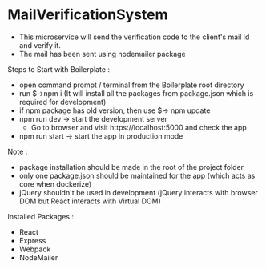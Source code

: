 # MailVerificationSystem
  - This microservice will send the verification code to the client's mail id and verify it. 
  - The mail has been sent using nodemailer package

Steps to Start with Boilerplate :
  - open command prompt / terminal from the Boilerplate root directory
  - run $->npm i  (It will install all the packages from package.json which is required for development)
  - if npm package has old version, then use $-> npm update
  - npm run dev -> start the development server
      - Go to browser and visit https://localhost:5000 and check the app
  - npm run start -> start the app in production mode

Note :
  - package installation should be made in the root of the project folder
  - only one package.json should be maintained for the app (which acts as core when dockerize)
  - jQuery shouldn't be used in development (jQuery interacts with browser DOM but React interacts with Virtual DOM)

Installed Packages :
  - React
  - Express
  - Webpack
  - NodeMailer

